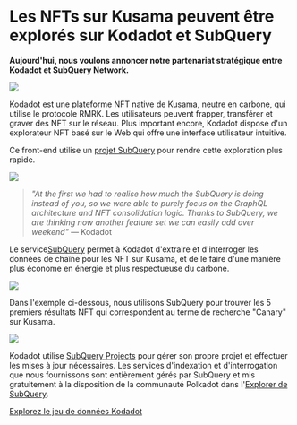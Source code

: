 # Les NFTs sur Kusama peuvent être explorés sur Kodadot et SubQuery

**Aujourd'hui, nous voulons annoncer notre partenariat stratégique entre Kodadot et SubQuery Network.**

![](https://miro.medium.com/max/1400/1*Y4kdG9uEoxrySzb19QKxPg.gif)

Kodadot est une plateforme NFT native de Kusama, neutre en carbone, qui utilise le protocole RMRK. Les utilisateurs peuvent frapper, transférer et graver des NFT sur le réseau. Plus important encore, Kodadot dispose d'un explorateur NFT basé sur le Web qui offre une interface utilisateur intuitive.

Ce front-end utilise un [projet SubQuery](https://explorer.subquery.network/subquery/vikiival/magick) pour rendre cette exploration plus rapide.

![](https://miro.medium.com/max/1400/0*3TdpXjj1iwGNdA3n)

> _"At the first we had to realise how much the SubQuery is doing instead of you, so we were able to purely focus on the GraphQL architecture and NFT consolidation logic. Thanks to SubQuery, we are thinking now another feature set we can easily add over weekend"_ — Kodadot

Le service[SubQuery](https://subquery.network/) permet à Kodadot d'extraire et d'interroger les données de chaîne pour les NFT sur Kusama, et de le faire d'une manière plus économe en énergie et plus respectueuse du carbone.

![](https://miro.medium.com/max/1400/0*AocvCHVWMsGtH1Oz)

Dans l'exemple ci-dessous, nous utilisons SubQuery pour trouver les 5 premiers résultats NFT qui correspondent au terme de recherche "Canary" sur Kusama.

![](https://miro.medium.com/max/1400/0*QTzLpC0D-pYWDngZ)

Kodadot utilise [SubQuery Projects](https://project.subquery.network/) pour gérer son propre projet et effectuer les mises à jour nécessaires. Les services d'indexation et d'interrogation que nous fournissons sont entièrement gérés par SubQuery et mis gratuitement à la disposition de la communauté Polkadot dans l'[Explorer de SubQuery](https://explorer.subquery.network/).

[Explorez le jeu de données Kodadot](https://explorer.subquery.network/subquery/vikiival/magick)
